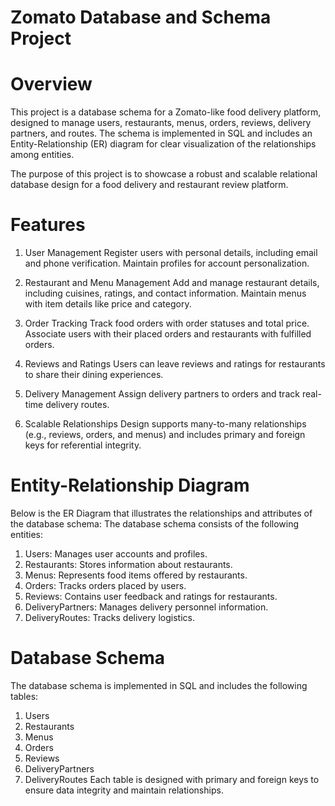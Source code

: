 # Zomato Database and Schema Project
# Overview
This project is a database schema for a Zomato-like food delivery platform, designed to manage users, restaurants, menus, orders, reviews, delivery partners, and routes. The schema is implemented in SQL and includes an Entity-Relationship (ER) diagram for clear visualization of the relationships among entities.

The purpose of this project is to showcase a robust and scalable relational database design for a food delivery and restaurant review platform.

# Features
1. User Management
Register users with personal details, including email and phone verification.
Maintain profiles for account personalization.

2. Restaurant and Menu Management
Add and manage restaurant details, including cuisines, ratings, and contact information.
Maintain menus with item details like price and category.

3. Order Tracking
Track food orders with order statuses and total price.
Associate users with their placed orders and restaurants with fulfilled orders.

4. Reviews and Ratings
Users can leave reviews and ratings for restaurants to share their dining experiences.

5. Delivery Management
Assign delivery partners to orders and track real-time delivery routes.

6. Scalable Relationships
Design supports many-to-many relationships (e.g., reviews, orders, and menus) and includes primary and foreign keys for referential integrity.

# Entity-Relationship Diagram
Below is the ER Diagram that illustrates the relationships and attributes of the database schema:
The database schema consists of the following entities:

1. Users: Manages user accounts and profiles.
2. Restaurants: Stores information about restaurants.
3. Menus: Represents food items offered by restaurants.
4. Orders: Tracks orders placed by users.
5. Reviews: Contains user feedback and ratings for restaurants.
6. DeliveryPartners: Manages delivery personnel information.
7. DeliveryRoutes: Tracks delivery logistics.
   
# Database Schema
The database schema is implemented in SQL and includes the following tables:
1. Users
2. Restaurants
3. Menus
4. Orders
5. Reviews
6. DeliveryPartners
7. DeliveryRoutes
Each table is designed with primary and foreign keys to ensure data integrity and maintain relationships.
